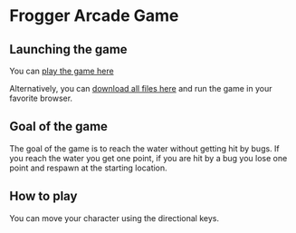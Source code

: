 Frogger Arcade Game
===================

Launching the game
------------------
You can <a href="http://htmlpreview.github.io/?https://github.com/ChaMbuna/Udacity-Project-3/blob/master/index.html">play the game here</a>

Alternatively, you can <a href="https://github.com/ChaMbuna/Udacity-Project-3/archive/master.zip">download all files here</a> and run the game in your favorite browser.


Goal of the game
----------------
The goal of the game is to reach the water without getting hit by bugs.
If you reach the water you get one point, if you are hit by a bug you lose one point and respawn at the starting location.


How to play
-----------
You can move your character using the directional keys.
